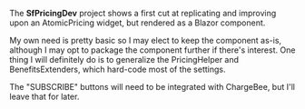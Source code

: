 The **SfPricingDev** project shows a first cut at replicating and improving upon an AtomicPricing widget, but rendered as a Blazor component.

My own need is pretty basic so I may elect to keep the component as-is, although I may opt to package the component further if there's interest.  One thing I will definitely do is to generalize the PricingHelper and BenefitsExtenders, which hard-code most of the settings.

The "SUBSCRIBE" buttons will need to be integrated with ChargeBee, but I'll leave that for later.